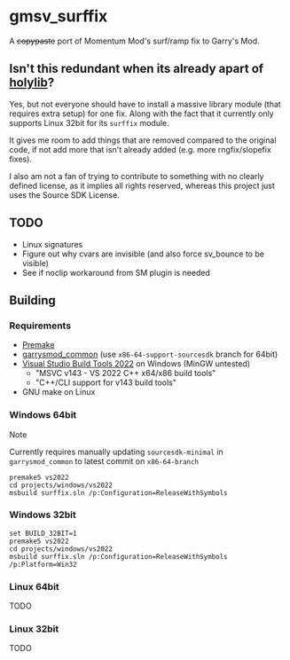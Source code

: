 # gmsv_surffix
A ~~copypaste~~ port of Momentum Mod's surf/ramp fix to Garry's Mod.

## Isn't this redundant when its already apart of [holylib](https://github.com/RaphaelIT7/gmod-holylib)?
Yes, but not everyone should have to install a massive library module (that requires extra setup) for one fix. Along
with the fact that it currently only supports Linux 32bit for its `surffix` module.

It gives me room to add things that are removed compared to the original code, if not add more that isn't already added
(e.g. more rngfix/slopefix fixes).

I also am not a fan of trying to contribute to something with no clearly defined license, as it implies all rights
reserved, whereas this project just uses the Source SDK License.

## TODO
- Linux signatures
- Figure out why cvars are invisible (and also force sv_bounce to be visible)
- See if noclip workaround from SM plugin is needed

## Building
### Requirements
- [Premake](https://premake.github.io/)
- [garrysmod_common](https://github.com/danielga/garrysmod_common) (use `x86-64-support-sourcesdk` branch for 64bit)
- [Visual Studio Build Tools 2022](https://visualstudio.microsoft.com/downloads/) on Windows (MinGW untested)
  - "MSVC v143 - VS 2022 C++ x64/x86 build tools"
  - "C++/CLI support for v143 build tools"
- GNU make on Linux

### Windows 64bit
> [!NOTE]
> Currently requires manually updating `sourcesdk-minimal` in `garrysmod_common` to latest commit on `x86-64-branch`

```
premake5 vs2022
cd projects/windows/vs2022
msbuild surffix.sln /p:Configuration=ReleaseWithSymbols
```

### Windows 32bit
```
set BUILD_32BIT=1
premake5 vs2022
cd projects/windows/vs2022
msbuild surffix.sln /p:Configuration=ReleaseWithSymbols /p:Platform=Win32
```

### Linux 64bit
TODO

### Linux 32bit
TODO

